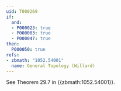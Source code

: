 ```yaml
---
uid: T000269
if:
  and:
  - P000023: true
  - P000003: true
  - P000047: true
then:
  P000050: true
refs:
- zbmath: "1052.54001"
  name: General Topology (Willard)
---
```


See Theorem 29.7 in {{zbmath:1052.54001}}.
